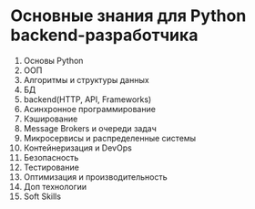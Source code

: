 # Основные знания для Python backend-разработчика
1. Основы Python
2. ООП
3. Алгоритмы и структуры данных
4. БД
5. backend(HTTP, API, Frameworks)
6. Асинхронное программирование
7. Кэширование
8. Message Brokers и очереди задач
9. Микросервисы и распределенные системы
10. Контейнеризация и DevOps
11. Безопасность
12. Тестирование
13. Оптимизация и производительность
14. Доп технологии
15. Soft Skills